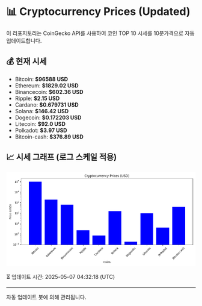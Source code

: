 
# 📊 Cryptocurrency Prices (Updated)

이 리포지토리는 CoinGecko API를 사용하여 코인 TOP 10 시세를 10분가격으로 자동 업데이트합니다.

## 💰 현재 시세
- Bitcoin: **$96588 USD**
- Ethereum: **$1829.02 USD**
- Binancecoin: **$602.36 USD**
- Ripple: **$2.15 USD**
- Cardano: **$0.679731 USD**
- Solana: **$146.42 USD**
- Dogecoin: **$0.172203 USD**
- Litecoin: **$92.0 USD**
- Polkadot: **$3.97 USD**
- Bitcoin-cash: **$376.89 USD**

## 📈 시세 그래프 (로그 스케일 적용)
![Crypto Prices](crypto_prices.png)

⏳ 업데이트 시간: 2025-05-07 04:32:18 (UTC)

---
자동 업데이트 봇에 의해 관리됩니다.
